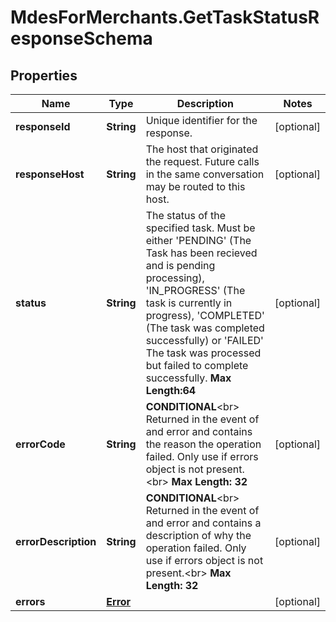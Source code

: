 # MdesForMerchants.GetTaskStatusResponseSchema

## Properties
Name | Type | Description | Notes
------------ | ------------- | ------------- | -------------
**responseId** | **String** | Unique identifier for the response.  | [optional] 
**responseHost** | **String** | The host that originated the request. Future calls in the same conversation may be routed to this host.  | [optional] 
**status** | **String** | The status of the specified task. Must be either &#39;PENDING&#39; (The Task has been recieved and is pending processing), &#39;IN_PROGRESS&#39; (The task is currently in progress), &#39;COMPLETED&#39; (The task was completed successfully) or &#39;FAILED&#39; The task was processed but failed to complete successfully.     __Max Length:64__  | [optional] 
**errorCode** | **String** | __CONDITIONAL__&lt;br&gt; Returned in the event of and error and contains the reason the operation failed. Only use if errors object is not present.&lt;br&gt; __Max Length: 32__  | [optional] 
**errorDescription** | **String** | __CONDITIONAL__&lt;br&gt; Returned in the event of and error and contains a description of why the operation failed. Only use if errors object is not present.&lt;br&gt; __Max Length: 32__    | [optional] 
**errors** | [**Error**](Error.md) |  | [optional] 


